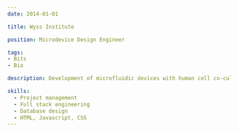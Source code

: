 ```yaml
---
date: 2014-01-01

title: Wyss Institute

position: Microdevice Design Engineer

tags:
- Bits
- Bio

description: Development of microfluidic devices with human cell co-cultures to emulate human organ structures in-vitro.

skills:
  - Project management
  - Full stack engineering
  - Database design
  - HTML, Javascript, CSS
---
```

